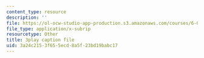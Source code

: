 ```yaml
---
content_type: resource
description: ''
file: https://ol-ocw-studio-app-production.s3.amazonaws.com/courses/6-046j-design-and-analysis-of-algorithms-spring-2015/3a24c2153f655ecd8a5f23bd19babc17_C6EWVBNCxsc.vtt
file_type: application/x-subrip
resourcetype: Other
title: 3play caption file
uid: 3a24c215-3f65-5ecd-8a5f-23bd19babc17
---
```

